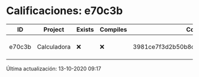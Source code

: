 # Calificaciones: e70c3b
|ID|Project|Exists|Compiles|CommitHash|CommitDate|CheckDate|Comments|
|-|-|-|-|-|-|-|-|
|e70c3b|Calculadora|❌|❌|3981ce7f3d2b50b8c78c07fd01c20e8f90e9e86d|12-10-2020 23:04:39|13-10-2020 09:17:16|NULL|

Última actualización: 13-10-2020 09:17